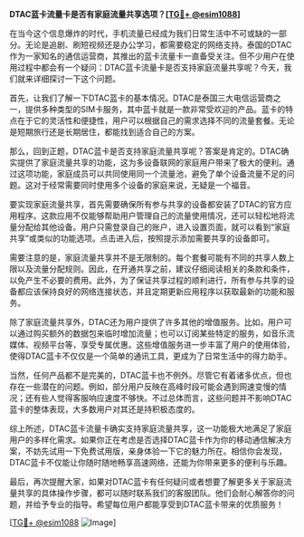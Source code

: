 **DTAC蓝卡流量卡是否有家庭流量共享选项？[[TG💪+ @esim1088](https://t.me/s/esim1088)]**

在当今这个信息爆炸的时代，手机流量已经成为我们日常生活中不可或缺的一部分。无论是追剧、刷短视频还是办公学习，都需要稳定的网络支持。泰国的DTAC作为一家知名的通信运营商，其推出的蓝卡流量卡一直备受关注。但不少用户在使用过程中都会有一个疑问：DTAC蓝卡流量卡是否支持家庭流量共享呢？今天，我们就来详细探讨一下这个问题。

首先，让我们了解一下DTAC蓝卡的基本情况。DTAC是泰国三大电信运营商之一，提供多种类型的SIM卡服务，其中蓝卡就是一款非常受欢迎的产品。蓝卡的特点在于它的灵活性和便捷性，用户可以根据自己的需求选择不同的流量套餐。无论是短期旅行还是长期居住，都能找到适合自己的方案。

那么，回到正题，DTAC蓝卡是否支持家庭流量共享呢？答案是肯定的。DTAC确实提供了家庭流量共享的功能，这为多设备联网的家庭用户带来了极大的便利。通过这项功能，家庭成员可以共同使用同一个流量池，避免了单个设备流量不足的问题。这对于经常需要同时使用多个设备的家庭来说，无疑是一个福音。

要实现家庭流量共享，首先需要确保所有参与共享的设备都安装了DTAC的官方应用程序。这款应用不仅能够帮助用户管理自己的流量使用情况，还可以轻松地将流量分配给其他设备。用户只需登录自己的账户，进入设置页面，就可以看到“家庭共享”或类似的功能选项。点击进入后，按照提示添加需要共享的设备即可。

需要注意的是，家庭流量共享并不是无限制的。每个套餐可能有不同的共享人数上限以及流量分配规则。因此，在开通共享之前，建议仔细阅读相关的条款和条件，以免产生不必要的费用。此外，为了保证共享过程的顺利进行，所有参与共享的设备都应该保持良好的网络连接状态，并且定期更新应用程序以获取最新的功能和服务。

除了家庭流量共享外，DTAC还为用户提供了许多其他的增值服务。比如，用户可以通过购买额外的数据包来临时增加流量；也可以订阅某些特定的服务，如音乐流媒体、视频平台等，享受专属优惠。这些增值服务进一步丰富了用户的使用体验，使得DTAC蓝卡不仅仅是一个简单的通讯工具，更成为了日常生活中的得力助手。

当然，任何产品都不是完美的，DTAC蓝卡也不例外。尽管它有着诸多优点，但也存在一些潜在的问题。例如，部分用户反映在高峰时段可能会遇到网速变慢的情况；还有些人觉得客服响应速度不够快。不过总体而言，这些问题并不影响DTAC蓝卡的整体表现，大多数用户对其还是持积极态度的。

综上所述，DTAC蓝卡流量卡确实支持家庭流量共享，这一功能极大地满足了家庭用户的多样化需求。如果你正在考虑是否选择DTAC蓝卡作为你的移动通信解决方案，不妨先试用一下免费试用版，亲身体验一下它的魅力所在。相信你会发现，DTAC蓝卡不仅能让你随时随地畅享高速网络，还能为你带来更多的便利与乐趣。

最后，再次提醒大家，如果对DTAC蓝卡有任何疑问或者想要了解更多关于家庭流量共享的具体操作步骤，都可以随时联系我们的客服团队。他们会耐心解答你的问题，并给予专业的指导。希望每位用户都能享受到DTAC蓝卡带来的优质服务！

[[TG💪+ @esim1088](https://t.me/s/esim1088) ![Image](https://i.postimg.cc/4NQfJmqS/Snipaste-2025-05-13-00-14-12.png)]